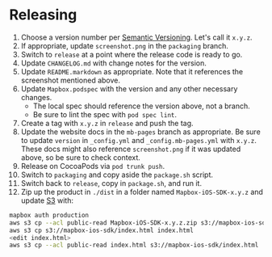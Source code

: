 # Releasing

1. Choose a version number per [Semantic Versioning](http://semver.org/). Let's call it `x.y.z`. 
1. If appropriate, update `screenshot.png` in the `packaging` branch. 
1. Switch to `release` at a point where the release code is ready to go. 
1. Update `CHANGELOG.md` with change notes for the version. 
1. Update `README.markdown` as appropriate. Note that it references the screenshot mentioned above. 
1. Update `Mapbox.podspec` with the version and any other necessary changes. 
    - The local spec should reference the version above, not a branch. 
    - Be sure to lint the spec with `pod spec lint`. 
1. Create a tag with `x.y.z` in `release` and push the tag. 
1. Update the website docs in the `mb-pages` branch as appropriate. Be sure to update `version` in `_config.yml` and `_config.mb-pages.yml` with `x.y.z`. These docs might also reference `screenshot.png` if it was updated above, so be sure to check context. 
1. Release on CocoaPods via `pod trunk push`. 
1. Switch to `packaging` and copy aside the `package.sh` script. 
1. Switch back to `release`, copy in `package.sh`, and run it. 
1. Zip up the product in `./dist` in a folder named `Mapbox-iOS-SDK-x.y.z` and update [S3](http://mapbox-ios-sdk.s3.amazonaws.com/index.html) with:

```bash
mapbox auth production
aws s3 cp --acl public-read Mapbox-iOS-SDK-x.y.z.zip s3://mapbox-ios-sdk/Mapbox-iOS-SDK-x.y.z.zip.
aws s3 cp s3://mapbox-ios-sdk/index.html index.html
<edit index.html>
aws s3 cp --acl public-read index.html s3://mapbox-ios-sdk/index.html
```
